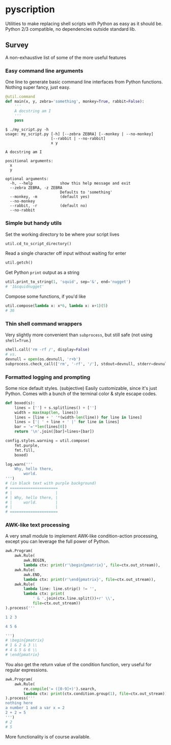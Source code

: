 # pyscription

Utilities to make replacing shell scripts with Python as easy as it should be.
Python 2/3 compatible, no dependencies outside standard lib.

## Survey

A non-exhaustive list of some of the more useful features

### Easy command line arguments

One line to generate basic command line interfaces from Python functions. Nothing super fancy, just easy.

```python
@util.command
def main(x, y, zebra='something', monkey=True, rabbit=False):
    '''
    A docstring am I
    '''
    pass
```

```shell
$ ./my_script.py -h
usage: my_script.py [-h] [--zebra ZEBRA] [--monkey | --no-monkey]
                    [--rabbit | --no-rabbit]
                    x y

A docstring am I

positional arguments:
  x
  y

optional arguments:
  -h, --help            show this help message and exit
  --zebra ZEBRA, -z ZEBRA
                        Defaults to 'something'
  --monkey, -m          (default yes)
  --no-monkey
  --rabbit, -r          (default no)
  --no-rabbit
```

### Simple but handy utils

Set the working directory to be where your script lives

```python
util.cd_to_script_directory()
```

Read a single character off input without waiting for enter

```python
util.getch()
```

Get Python `print` output as a string

```python
util.print_to_string(1, 'squid', sep='&', end='nugget')
# '1&squidnugget'
```

Compose some functions, if you'd like

```python
util.compose(lambda x: x*6, lambda x: x+1)(5)
# 36
```

### Thin shell command wrappers

Very slightly more convenient than `subprocess`, but still safe (not using `shell=True`.)

```python
shell.call('rm -rf /', display=False)
# vs.
devnull = open(os.devnull, 'r+b')
subprocess.check_call(['rm', '-rf', '/'], stdout=devnull, stderr=devnull)
```

### Formatted logging and prompting

Some nice default styles. (subjective)
Easily customizable, since it's just Python.
Comes with a bunch of the terminal color & style escape codes.

```python
def boxed(s):
    lines = [''] + s.splitlines() + ['']
    width = max(map(len, lines))
    lines = [line + ' '*(width-len(line)) for line in lines]
    lines = ['| ' + line + ' |' for line in lines]
    bar = '='*len(lines[0])
    return '\n'.join([bar]+lines+[bar])

config.styles.warning = util.compose(
    fmt.purple,
    fmt.fill,
    boxed)

log.warn('''
    Why, hello there,
        world.
''')
# (in black text with purple background)
# =====================
# |                   |
# | Why, hello there, |
# |     world.        |
# |                   |
# =====================
```

### AWK-like text processing

A very small module to implement AWK-like condition-action processing,
except you can leverage the full power of Python.

```python
awk.Program(
    awk.Rule(
        awk.BEGIN,
        lambda ctx: print(r'\begin{pmatrix}', file=ctx.out_stream)),
    awk.Rule(
        awk.END,
        lambda ctx: print(r'\end{pmatrix}', file=ctx.out_stream)),
    awk.Rule(
        lambda line: line.strip() != '',
        lambda ctx: print(
            ' & '.join(ctx.line.split())+r' \\',
            file=ctx.out_stream))
).process('''

1 2 3

4 5 6

''')
# \begin{pmatrix}
# 1 & 2 & 3 \\
# 4 & 5 & 6 \\
# \end{pmatrix}
```

You also get the return value of the condition function,
very useful for regular expressions.

```python
awk.Program(
    awk.Rule(
        re.compile('= ([0-9]+)').search,
        lambda ctx: print(ctx.condition.group(1), file=ctx.out_stream))
).process('''
nothing here
a number 1 and a var x = 2
2 + 2 = 5
''')
# 2
# 5
```

More functionality is of course available.
